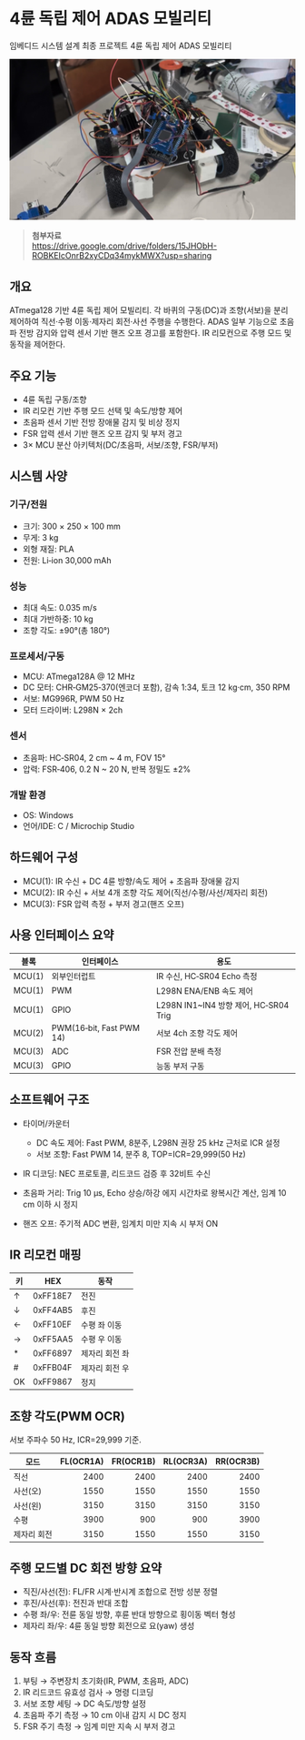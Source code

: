 # 4륜 독립 제어 ADAS 모빌리티

임베디드 시스템 설계 최종 프로젝트 4륜 독립 제어 ADAS 모빌리티

![](image/임베디드시스템설계_완성.jpg)

> **첨부자료**<br>
> https://drive.google.com/drive/folders/15JHObH-ROBKEIcOnrB2xyCDq34mykMWX?usp=sharing


## 개요

ATmega128 기반 4륜 독립 제어 모빌리티. 각 바퀴의 구동(DC)과 조향(서보)을 분리 제어하여 직선·수평 이동·제자리 회전·사선 주행을 수행한다. ADAS 일부 기능으로 초음파 전방 감지와 압력 센서 기반 핸즈 오프 경고를 포함한다. IR 리모컨으로 주행 모드 및 동작을 제어한다.

## 주요 기능

* 4륜 독립 구동/조향
* IR 리모컨 기반 주행 모드 선택 및 속도/방향 제어
* 초음파 센서 기반 전방 장애물 감지 및 비상 정지
* FSR 압력 센서 기반 핸즈 오프 감지 및 부저 경고
* 3× MCU 분산 아키텍처(DC/초음파, 서보/조향, FSR/부저)

## 시스템 사양

### 기구/전원

* 크기: 300 × 250 × 100 mm
* 무게: 3 kg
* 외형 재질: PLA
* 전원: Li‑ion 30,000 mAh

### 성능

* 최대 속도: 0.035 m/s
* 최대 가반하중: 10 kg
* 조향 각도: ±90°(총 180°)

### 프로세서/구동

* MCU: ATmega128A @ 12 MHz
* DC 모터: CHR‑GM25‑370(엔코더 포함), 감속 1:34, 토크 12 kg·cm, 350 RPM
* 서보: MG996R, PWM 50 Hz
* 모터 드라이버: L298N × 2ch

### 센서

* 초음파: HC‑SR04, 2 cm \~ 4 m, FOV 15°
* 압력: FSR‑406, 0.2 N \~ 20 N, 반복 정밀도 ±2%

### 개발 환경

* OS: Windows
* 언어/IDE: C / Microchip Studio

## 하드웨어 구성

* MCU(1): IR 수신 + DC 4륜 방향/속도 제어 + 초음파 장애물 감지
* MCU(2): IR 수신 + 서보 4개 조향 각도 제어(직선/수평/사선/제자리 회전)
* MCU(3): FSR 압력 측정 + 부저 경고(핸즈 오프)

## 사용 인터페이스 요약

| 블록   | 인터페이스               | 용도                                   |
| ------ | ------------------------ | -------------------------------------- |
| MCU(1) | 외부인터럽트             | IR 수신, HC‑SR04 Echo 측정             |
| MCU(1) | PWM                      | L298N ENA/ENB 속도 제어                |
| MCU(1) | GPIO                     | L298N IN1\~IN4 방향 제어, HC‑SR04 Trig |
| MCU(2) | PWM(16‑bit, Fast PWM 14) | 서보 4ch 조향 각도 제어                |
| MCU(3) | ADC                      | FSR 전압 분배 측정                     |
| MCU(3) | GPIO                     | 능동 부저 구동                         |

## 소프트웨어 구조

* 타이머/카운터

  * DC 속도 제어: Fast PWM, 8분주, L298N 권장 25 kHz 근처로 ICR 설정
  * 서보 조향: Fast PWM 14, 분주 8, TOP=ICR=29,999(50 Hz)
* IR 디코딩: NEC 프로토콜, 리드코드 검증 후 32비트 수신
* 초음파 거리: Trig 10 µs, Echo 상승/하강 에지 시간차로 왕복시간 계산, 임계 10 cm 이하 시 정지
* 핸즈 오프: 주기적 ADC 변환, 임계치 미만 지속 시 부저 ON

## IR 리모컨 매핑

| 키  | HEX      | 동작           |
| --- | -------- | -------------- |
| ↑   | 0xFF18E7 | 전진           |
| ↓   | 0xFF4AB5 | 후진           |
| ←   | 0xFF10EF | 수평 좌 이동   |
| →   | 0xFF5AA5 | 수평 우 이동   |
| *   | 0xFF6897 | 제자리 회전 좌 |
| #   | 0xFFB04F | 제자리 회전 우 |
| OK  | 0xFF9867 | 정지           |

## 조향 각도(PWM OCR)

서보 주파수 50 Hz, ICR=29,999 기준.

| 모드        | FL(OCR1A) | FR(OCR1B) | RL(OCR3A) | RR(OCR3B) |
| ----------- | --------: | --------: | --------: | --------: |
| 직선        |      2400 |      2400 |      2400 |      2400 |
| 사선(오)    |      1550 |      1550 |      1550 |      1550 |
| 사선(왼)    |      3150 |      3150 |      3150 |      3150 |
| 수평        |      3900 |       900 |       900 |      3900 |
| 제자리 회전 |      3150 |      1550 |      1550 |      3150 |


## 주행 모드별 DC 회전 방향 요약

* 직진/사선(전): FL/FR 시계·반시계 조합으로 전방 성분 정렬
* 후진/사선(후): 전진과 반대 조합
* 수평 좌/우: 전륜 동일 방향, 후륜 반대 방향으로 횡이동 벡터 형성
* 제자리 좌/우: 4륜 동일 방향 회전으로 요(yaw) 생성

## 동작 흐름

1. 부팅 → 주변장치 초기화(IR, PWM, 초음파, ADC)
2. IR 리드코드 유효성 검사 → 명령 디코딩
3. 서보 조향 세팅 → DC 속도/방향 설정
4. 초음파 주기 측정 → 10 cm 이내 감지 시 DC 정지
5. FSR 주기 측정 → 임계 미만 지속 시 부저 경고







